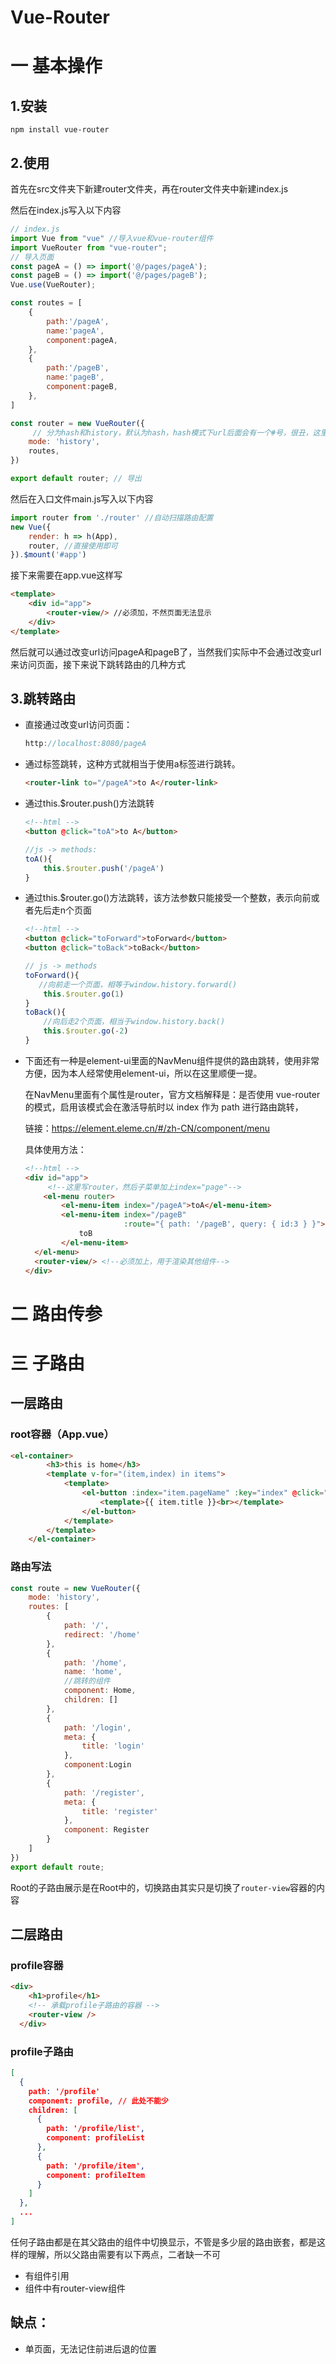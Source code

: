 # Vue-Router

# 一 基本操作

## 1.安装

```shell
npm install vue-router
```

## 2.使用

首先在src文件夹下新建router文件夹，再在router文件夹中新建index.js

然后在index.js写入以下内容

```js
// index.js
import Vue from "vue" //导入vue和vue-router组件
import VueRouter from "vue-router";
// 导入页面
const pageA = () => import('@/pages/pageA');
const pageB = () => import('@/pages/pageB');
Vue.use(VueRouter);

const routes = [
    {
        path:'/pageA',
        name:'pageA',
        component:pageA,
    },
    {
        path:'/pageB',
        name:'pageB',
        component:pageB,
    },
]

const router = new VueRouter({
     // 分为hash和history，默认为hash，hash模式下url后面会有一个#号，很丑，这里使用history模式。
    mode: 'history',
    routes,
})

export default router; // 导出
```

然后在入口文件main.js写入以下内容

```js
import router from './router' //自动扫描路由配置
new Vue({
    render: h => h(App),
    router, //直接使用即可
}).$mount('#app')
```

接下来需要在app.vue这样写

```html
<template>
    <div id="app">
        <router-view/> //必须加，不然页面无法显示
    </div>
</template>
```

然后就可以通过改变url访问pageA和pageB了，当然我们实际中不会通过改变url来访问页面，接下来说下跳转路由的几种方式

## 3.跳转路由

- 直接通过改变url访问页面：

  ```js
  http://localhost:8080/pageA
  ```

- 通过<router-link></router-link>标签跳转，这种方式就相当于使用a标签进行跳转。

  ```html
  <router-link to="/pageA">to A</router-link>
  ```

- 通过this.$router.push()方法跳转

  ```html
  <!--html -->
  <button @click="toA">to A</button>
  ```

  ```js
  //js -> methods:
  toA(){
      this.$router.push('/pageA')
  }
  ```

- 通过this.$router.go()方法跳转，该方法参数只能接受一个整数，表示向前或者先后走n个页面

  ```html
  <!--html -->
  <button @click="toForward">toForward</button>
  <button @click="toBack">toBack</button>
  ```

  ```js
  // js -> methods
  toForward(){
     //向前走一个页面，相等于window.history.forward()
      this.$router.go(1) 
  }
  toBack(){
      //向后走2个页面，相当于window.history.back()
      this.$router.go(-2) 
  }
  ```

- 下面还有一种是element-ui里面的NavMenu组件提供的路由跳转，使用非常方便，因为本人经常使用element-ui，所以在这里顺便一提。

  在NavMenu里面有个属性是router，官方文档解释是：是否使用 vue-router 的模式，启用该模式会在激活导航时以 index 作为 path 进行路由跳转，

  链接：https://element.eleme.cn/#/zh-CN/component/menu

  具体使用方法：

  ```html
  <!--html -->
  <div id="app">
       <!--这里写router，然后子菜单加上index="page"-->
      <el-menu router>
          <el-menu-item index="/pageA">toA</el-menu-item>
          <el-menu-item index="/pageB" 
                        :route="{ path: '/pageB', query: { id:3 } }"><!-- 传参 -->
              toB
          </el-menu-item>
  	</el-menu>
  	<router-view/> <!--必须加上，用于渲染其他组件-->
  </div>
  
  ```

# 二 路由传参



# 三 子路由

## 一层路由

### root容器（App.vue）

```html
<el-container>
        <h3>this is home</h3>
        <template v-for="(item,index) in items">
            <template>
                <el-button :index="item.pageName" :key="index" @click="toOther(item.pageName)">
                    <template>{{ item.title }}<br></template>
                </el-button>
            </template>
        </template>
    </el-container>
```

### 路由写法

```js
const route = new VueRouter({
    mode: 'history',
    routes: [
        {
            path: '/',
            redirect: '/home'
        },
        {
            path: '/home',
            name: 'home',
            //跳转的组件
            component: Home,
            children: []
        },
        {
            path: '/login',
            meta: {
                title: 'login'
            },
            component:Login
        },
        {
            path: '/register',
            meta: {
                title: 'register'
            },
            component: Register
        }
    ]
})
export default route;
```

​	Root的子路由展示是在Root中的，切换路由其实只是切换了`router-view`容器的内容

## 二层路由

### profile容器

```html
<div>
    <h1>profile</h1>
    <!-- 承载profile子路由的容器 -->
    <router-view />
  </div>
```

### profile子路由

```json
[
  {
    path: '/profile'
    component: profile, // 此处不能少
    children: [
      {
        path: '/profile/list',
        component: profileList
      },
      {
        path: '/profile/item',
        component: profileItem
      }
    ]
  },
  ...
]
```

任何子路由都是在其父路由的组件中切换显示，不管是多少层的路由嵌套，都是这样的理解，所以父路由需要有以下两点，二者缺一不可

- 有组件引用
- 组件中有router-view组件

## 缺点：

- 单页面，无法记住前进后退的位置

